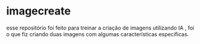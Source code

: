 # imagecreate

esse repositório foi feito para treinar a criação de imagens utilizando IA , foi o que fiz criando duas imagens com algumas características específicas.
